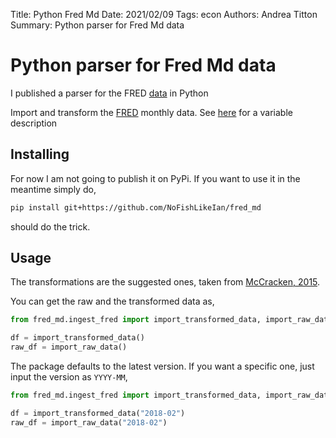 Title: Python Fred Md
Date: 2021/02/09
Tags: econ
Authors: Andrea Titton
Summary: Python parser for Fred Md data

# Python parser for Fred Md data

I published a parser for the FRED [data](https://github.com/NoFishLikeIan/fred_md) in Python

Import and transform the [FRED](https://research.stlouisfed.org/wp/more/2015-012) monthly data. See [here](https://s3.amazonaws.com/files.fred.stlouisfed.org/fred-md/Appendix_Tables_Update.pdf) for a variable description


## Installing

For now I am not going to publish it on PyPi. If you want to use it in the meantime simply do,

```bash
pip install git+https://github.com/NoFishLikeIan/fred_md
```

should do the trick.

## Usage

The transformations are the suggested ones, taken from [McCracken, 2015](https://s3.amazonaws.com/real.stlouisfed.org/wp/2015/2015-012.pdf).

You can get the raw and the transformed data as,


```python
from fred_md.ingest_fred import import_transformed_data, import_raw_data

df = import_transformed_data()
raw_df = import_raw_data()
```

The package defaults to the latest version. If you want a specific one, just input the version as `YYYY-MM`, 


```python
from fred_md.ingest_fred import import_transformed_data, import_raw_data

df = import_transformed_data("2018-02")
raw_df = import_raw_data("2018-02")
```

